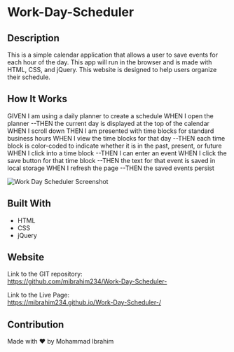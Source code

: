 # Work-Day-Scheduler

## Description
This is a simple calendar application that allows a user to save events for each hour of the day. This app will run in the browser and is made with HTML, CSS, and jQuery. 
This website is designed to help users organize their schedule. 

## How It Works 
GIVEN I am using a daily planner to create a schedule
WHEN I open the planner
--THEN the current day is displayed at the top of the calendar
WHEN I scroll down
THEN I am presented with time blocks for standard business hours
WHEN I view the time blocks for that day
--THEN each time block is color-coded to indicate whether it is in the past, present, or future
WHEN I click into a time block
--THEN I can enter an event
WHEN I click the save button for that time block
--THEN the text for that event is saved in local storage
WHEN I refresh the page
--THEN the saved events persist


![Work Day Scheduler Screenshot](assets/images/wdd.PNG)

## Built With
* HTML
* CSS
* jQuery

## Website
Link to the GIT repository: <br>
https://github.com/mibrahim234/Work-Day-Scheduler-

Link to the Live Page: <br>
https://mibrahim234.github.io/Work-Day-Scheduler-/
## Contribution
Made with ❤️ by Mohammad Ibrahim